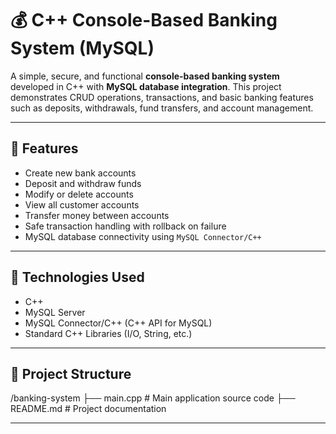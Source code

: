 # 💰 C++ Console-Based Banking System (MySQL)

A simple, secure, and functional **console-based banking system** developed in C++ with **MySQL database integration**. This project demonstrates CRUD operations, transactions, and basic banking features such as deposits, withdrawals, fund transfers, and account management.

---

## 📌 Features

- Create new bank accounts
- Deposit and withdraw funds
- Modify or delete accounts
- View all customer accounts
- Transfer money between accounts
- Safe transaction handling with rollback on failure
- MySQL database connectivity using `MySQL Connector/C++`

---

## 🔧 Technologies Used

- C++
- MySQL Server
- MySQL Connector/C++ (C++ API for MySQL)
- Standard C++ Libraries (I/O, String, etc.)

---

## 📂 Project Structure

/banking-system
├── main.cpp # Main application source code
├── README.md # Project documentation

---

